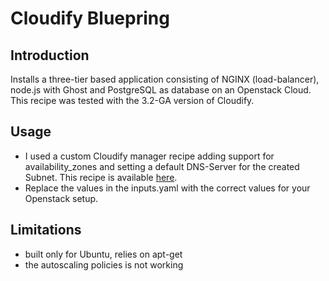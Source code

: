 # Cloudify Bluepring

## Introduction

Installs a three-tier based application consisting of NGINX (load-balancer), node.js with Ghost and
PostgreSQL as database on an Openstack Cloud.
This recipe was tested with the 3.2-GA version of Cloudify.

## Usage

* I used a custom Cloudify manager recipe adding support for availability_zones and setting a default DNS-Server for the created Subnet.
This recipe is available [here](https://github.com/dbaur/cloudify-manager-blueprints/tree/3.2-build).
* Replace the values in the inputs.yaml with the correct values for your Openstack setup.

## Limitations

* built only for Ubuntu, relies on apt-get
* the autoscaling policies is not working

